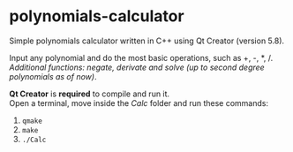 # polynomials-calculator
Simple polynomials calculator written in C++ using Qt Creator (version 5.8).

Input any polynomial and do the most basic operations, such as +, -, *, /.<br>
*Additional functions: negate, derivate and solve (up to second degree polynomials as of now)*.

**Qt Creator** is **required** to compile and run it.<br>
Open a terminal, move inside the *Calc* folder and run these commands:
1. `qmake`
2. `make`
3. `./Calc`
